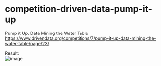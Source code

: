 # competition-driven-data-pump-it-up
Pump it Up: Data Mining the Water Table <br>
https://www.drivendata.org/competitions/7/pump-it-up-data-mining-the-water-table/page/23/ <br>

Result: <br>
![image](https://user-images.githubusercontent.com/28289695/122052024-e651dd00-cded-11eb-8f7f-9fb446028e32.png) 
